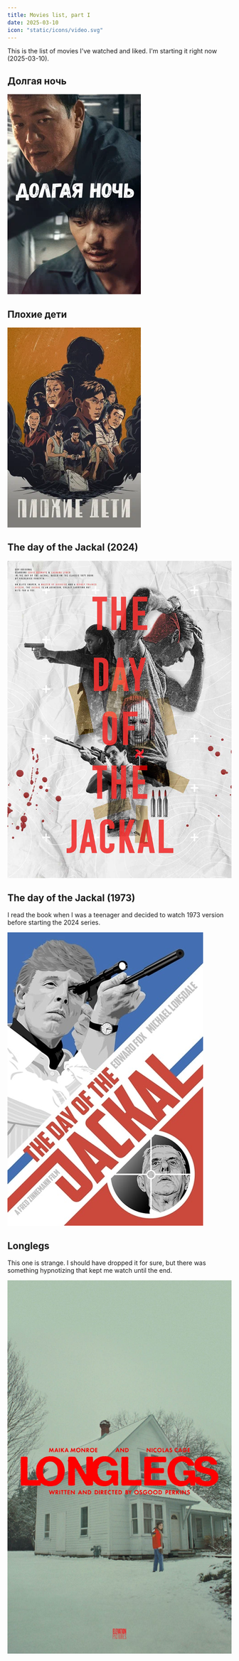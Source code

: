 ```yaml
---
title: Movies list, part I
date: 2025-03-10
icon: "static/icons/video.svg"
---
```


This is the list of movies I've watched and liked.
I'm starting it right now (2025-03-10).

## Долгая ночь

![Долгая ночь](night.png)

## Плохие дети

![Плохие дети](badkids.png)

## The day of the Jackal (2024)

![The day of the Jackal](jackal-2024.png)

## The day of the Jackal (1973)

I read the book when I was a teenager and decided to watch 1973 version before
starting the 2024 series.

![The day of the Jackal 1973](jackal-1973.png)

## Longlegs

This one is strange. I should have dropped it for sure, but there was something
hypnotizing that kept me watch until the end.

![Longlegs](longlegs.png)